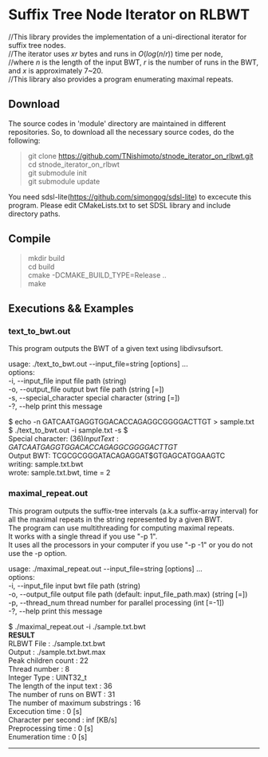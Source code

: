 # Suffix Tree Node Iterator on RLBWT

//This library provides the implementation of a uni-directional iterator for suffix tree nodes.  
//The iterator uses $xr$ bytes and runs in $O(log (n/r))$ time per node,  
//where $n$ is the length of the input BWT, $r$ is the number of runs in the BWT, and $x$ is approximately 7~20.  
//This library also provides a program enumerating maximal repeats.  

## Download
The source codes in 'module' directory are maintained in different repositories. 
So, to download all the necessary source codes, do the following:

> git clone https://github.com/TNishimoto/stnode_iterator_on_rlbwt.git  
> cd stnode_iterator_on_rlbwt  
> git submodule init  
> git submodule update  

You need sdsl-lite(https://github.com/simongog/sdsl-lite) to excecute this program. Please edit CMakeLists.txt to set SDSL library and include directory paths.

## Compile
> mkdir build  
> cd build  
> cmake -DCMAKE_BUILD_TYPE=Release ..  
> make  

## Executions && Examples

### text_to_bwt.out  
This program outputs the BWT of a given text using libdivsufsort.  

usage: ./text_to_bwt.out --input_file=string [options] ...  
options:  
  -i, --input_file           input file path (string)  
  -o, --output_file          output bwt file path (string [=])  
  -s, --special_character    special character (string [=])  
  -?, --help                 print this message  
  
$ echo -n GATCAATGAGGTGGACACCAGAGGCGGGGACTTGT > sample.txt  
$ ./text_to_bwt.out -i sample.txt -s $  
Special character: $(36)  
Input Text: GATCAATGAGGTGGACACCAGAGGCGGGGACTTGT$  
Output BWT: TCGCGCGGGATACAGAGGAT$GTGAGCATGGAAGTC  
writing: sample.txt.bwt  
wrote: sample.txt.bwt, time = 2  

### maximal_repeat.out  

This program outputs the suffix-tree intervals (a.k.a suffix-array interval) for all the maximal repeats 
in the string represented by a given BWT.  
The program can use multithreading for computing maximal repeats.  
It works with a single thread if you use "-p 1".  
It uses all the processors in your computer if you use "-p -1" or you do not use the -p option.  

usage: ./maximal_repeat.out --input_file=string [options] ...  
options:  
  -i, --input_file     input bwt file path (string)  
  -o, --output_file    output file path (default: input_file_path.max) (string [=])  
  -p, --thread_num     thread number for parallel processing (int [=-1])  
  -?, --help           print this message  

$ ./maximal_repeat.out -i ./sample.txt.bwt  
______________________RESULT______________________  
RLBWT File                               : ./sample.txt.bwt  
Output                                   : ./sample.txt.bwt.max  
Peak children count                      : 22  
Thread number                            : 8  
Integer Type                             : UINT32_t  
The length of the input text             : 36  
The number of runs on BWT                : 31  
The number of maximum substrings         : 16  
Excecution time                          : 0 [s]  
Character per second                     : inf [KB/s]  
         Preprocessing time              : 0 [s]  
         Enumeration time                : 0 [s]  
_______________________________________________________  